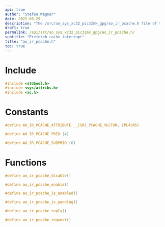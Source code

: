 ```yaml
---
api: true
author: "Stefan Wagner"
date: 2022-08-29
description: "The /src/ao_sys_xc32_pic32mk_gpg/ao_ir_pcache.h file of the ao real-time operating system."
draft: true
permalink: /api/src/ao_sys_xc32_pic32mk_gpg/ao_ir_pcache.h/
subtitle: "Prefetch cache interrupt"
title: "ao_ir_pcache.h"
toc: true
---
```


# Include

```c
#include <stdbool.h>
#include <sys/attribs.h>
#include <xc.h>
```

# Constants

```c
#define AO_IR_PCACHE_ATTRIBUTE __ISR(_PCACHE_VECTOR, IPL4SRS)
```

```c
#define AO_IR_PCACHE_PRIO (4)
```

```c
#define AO_IR_PCACHE_SUBPRIO (0)
```

# Functions

```c
#define ao_ir_pcache_disable()
```

```c
#define ao_ir_pcache_enable()
```

```c
#define ao_ir_pcache_is_enabled()
```

```c
#define ao_ir_pcache_is_pending()
```

```c
#define ao_ir_pcache_reply()
```

```c
#define ao_ir_pcache_request()
```
